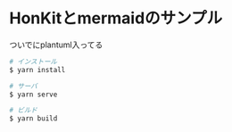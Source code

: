 # HonKitとmermaidのサンプル

ついでにplantuml入ってる

```sh
# インストール
$ yarn install

# サーバ
$ yarn serve

# ビルド
$ yarn build
```
